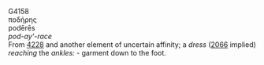 <body>
  <p>G4158<br>  ποδήρης  <br> podērēs  <br><i>pod-ay‘-race </i><br>From <a href="g4228.htm">4228</a> and another element of uncertain affinity; a <i>dress</i> (<a href="g2066.htm">2066</a> implied) <i>reaching</i> the <i>ankles:</i> - garment down to the foot.<br></p>
 </body>